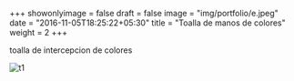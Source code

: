 +++
showonlyimage = false
draft = false
image = "img/portfolio/e.jpeg"
date = "2016-11-05T18:25:22+05:30"
title = "Toalla de manos de colores"
weight = 2
+++

toalla de intercepcion de colores

<!--more-->

![t1][1]

[1]: /img/e.jpeg 

